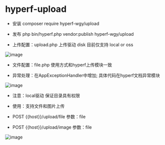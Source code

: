 # hyperf-upload

* 安装
composer require hyperf-wgy/upload

* 发布
php bin/hyperf.php vendor:publish hyperf-wgy/upload

* 上传配置：upload.php 上传驱动 disk 目前仅支持 local or oss

![image](https://user-images.githubusercontent.com/83255932/140857030-3baacb2e-b233-4834-8c97-71c62e47a327.png)

* 文件配置：file.php 使用方式和hyperf上传模块一致

* 异常处理：在AppExceptionHandler中增加; 具体代码在hyperf文档异常模块

![image](https://user-images.githubusercontent.com/83255932/140857388-d1819dc9-bdd1-486a-b81c-9b4a7aec0d53.png)

* 注意：local驱动 保证目录具有权限

* 使用：支持文件和图片上传

* POST {{host}}/upload/file  参数：file

* POST {{host}}/upload/image  参数：file

![image](https://user-images.githubusercontent.com/83255932/140864174-df417c8e-9305-4ed0-8d14-cc44495ab088.png)
